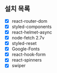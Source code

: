 ## 설치 목록

- [x] react-router-dom
- [x] styled-components
- [x] react-helmet-async
- [x] node-fetch 2.7v
- [x] styled-reset
- [x] Google-Fonts
- [x] react-hook-form
- [x] react-spinners
- [x] swiper
